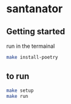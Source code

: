 # santanator

## Getting started
run in the termainal
```bash
make install-poetry
```

## to run
```bash
make setup
make run
```
